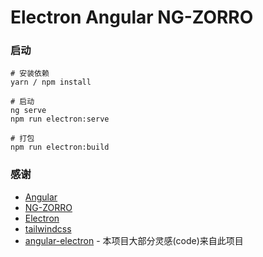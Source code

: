 # Electron Angular NG-ZORRO

### 启动
```shell
# 安装依赖
yarn / npm install

# 启动
ng serve
npm run electron:serve

# 打包
npm run electron:build
```



### 感谢
 - [Angular](https://github.com/angular/angular)
 - [NG-ZORRO](https://github.com/NG-ZORRO/ng-zorro-antd)
 - [Electron](https://github.com/electron/electron)
 - [tailwindcss](https://tailwindcss.com/)
 - [angular-electron](https://github.com/maximegris/angular-electron) - 本项目大部分灵感(code)来自此项目
